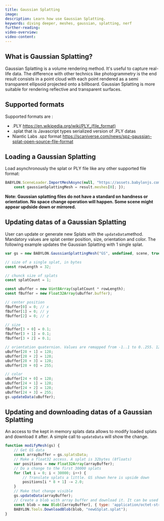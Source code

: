 ```yaml
---
title: Gaussian Splatting
image:
description: Learn how use Gaussian Splatting.
keywords: diving deeper, meshes, gaussian, splatting, nerf
further-reading:
video-overview:
video-content:
---
```


## What is Gaussian Splatting?

Gaussian Splatting is a volume rendering method. It's useful to capture real-life data. The difference with other technics like photogrammetry is the end result consists in a point cloud with each point rendered as a semi transparent ellipsoid projected onto a billboard. Gaussian Splatting is more suitable for rendering reflective and transparent surfaces.

## Supported formats

Supported formats are :

- .PLY https://en.wikipedia.org/wiki/PLY_(file_format)
- .splat that is Javascript types serialized version of .PLY datas
- Niantic Labs .spz format https://scaniverse.com/news/spz-gaussian-splat-open-source-file-format

## Loading a Gaussian Splatting

Load asynchronously the splat or PLY file like any other supported file format:

```javascript
BABYLON.SceneLoader.ImportMeshAsync(null, "https://assets.babylonjs.com/splats/", "gs_Skull.splat", scene).then((result) =>{
    const gaussianSplattingMesh = result.meshes[0]; });
```

**Note: Gaussian splatting files do not have a standard on handness or orientation. No space change operation will happen. Some scene might appear updside down or mirrored.**

<Playground id="#M05L0C#0" title="Nianticlabs .SPZ examples need a rotation." description="Nianticlabs .SPZ examples up is not the same as Babylon.js default."/>

## Updating datas of a Gaussian Splatting

User can update or generate new Splats with the `updateData`method.
Mandatory values are splat center position, size, orientation and color.
The following example updates the Gaussian Splatting with 1 single splat.

```javascript
var gs = new BABYLON.GaussianSplattingMesh("GS", undefined, scene, true);

// size of a single splat, in bytes
const rowLength = 32;

// chunck size of splats
const splatCount = 1;

const uBuffer = new Uint8Array(splatCount * rowLength);
const fBuffer = new Float32Array(uBuffer.buffer);

// center position
fBuffer[0] = 0; // x
fBuffer[1] = 0; // y
fBuffer[2] = 0; // z

// size
fBuffer[3 + 0] = 0.1;
fBuffer[3 + 1] = 0.1;
fBuffer[3 + 2] = 0.1;

// orientation quaternion. Values are remapped from -1..1 to 0..255. 128 is 0. 255 is 1
uBuffer[28 + 1] = 128; 
uBuffer[28 + 2] = 128;
uBuffer[28 + 3] = 128;
uBuffer[28 + 0] = 255;

// color
uBuffer[24 + 0] = 128;
uBuffer[24 + 1] = 128;
uBuffer[24 + 2] = 128;
uBuffer[24 + 3] = 255;
gs.updateData(uBuffer);
```

## Updating and downloading datas of a Gaussian Splatting

An access to the kept in memory splats data allows to modify loaded splats and download it after.
A simple call to `updateData` will show the change.

```javascript
function modifyMesh(gs) {
    // Get GS data
    const arrayBuffer = gs.splatsData;
    // Make a float32 access. A splat is 32bytes (8floats)
    var positions = new Float32Array(arrayBuffer);
    // Do a change to the first 30000 splats
    for (let i = 0; i < 30000; i++) {
        // Translate splats a little. GS shown here is upside down
        positions[i * 8 + 1] -= 2.0;
    }
    // Make that change visible
    gs.updateData(arrayBuffer);
    // Create a blob with array buffer and download it. It can be used directly with the sandbox
    const blob = new Blob([arrayBuffer], { type: 'application/octet-stream' });
    BABYLON.Tools.DownloadBlob(blob, "newGSplat.splat");
}
```

<Playground id="#CID4NN#203" title="Simple Example of Gaussian Splatting" description="Simple example of setting a Gaussian Splatting."/>

<Playground id="#45KYTJ#61" title="Loading and displaying different Gaussian Splatting scenes" description="Loading and displaying different Gaussian Splatting scenes."/>

<Playground id="#EILZ5L#3" title="10000 splats updated" description="Creating and updating a Gaussian Splatting made of 10000 individual splats"/>

<Playground id="#RKKCHG#0" title="Download and modify a GS" description="Download a Gaussian Splatting and modify a bunch splats. Then, downloads it."/>

